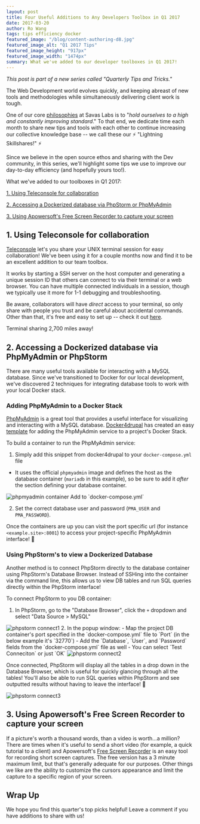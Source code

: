 ```yaml
---
layout: post
title: Four Useful Additions to Any Developers Toolbox in Q1 2017
date: 2017-03-20
author: Ro Wang
tags: tips efficiency docker
featured_image: "/blog/content-authoring-d8.jpg"
featured_image_alt: "Q1 2017 Tips"
featured_image_height: "917px"
featured_image_width: "1474px"
summary: What we've added to our developer toolboxes in Q1 2017!
---
```


_This post is part of a new series called "Quarterly Tips and Tricks."_

The Web Development world evolves quickly, and keeping abreast of new tools and methodologies while simultaneously delivering client work is tough.

One of our core [philosophies](http://savaslabs.com/mission-and-values/#excel) at Savas Labs is to "_hold ourselves to a high and constantly improving standard_." To that end, we dedicate time each month to share new tips and tools with each other to continue increasing our collective knowledge base -- we call these our :zap: "Lightning Skillshares!" :zap:

Since we believe in the open source ethos and sharing with the Dev community, in this series, we'll highlight some tips we use to improve our day-to-day efficiency (and hopefully yours too!).

What we've added to our toolboxes in Q1 2017:

[1. Using Teleconsole for collaboration](#using-teleconsole-for-collaboration)

[2. Accessing a Dockerized database via PhpStorm or PhpMyAdmin](#accessing-a-dockerized-database-via-phpmyadmin-or-phpstorm)

[3. Using Apowersoft's Free Screen Recorder to capture your screen](#using-apowersofts-free-screen-recorder-to-capture-your-screen)

## 1. Using Teleconsole for collaboration

[Teleconsole](https://www.teleconsole.com/) let's you share your UNIX terminal session for easy collaboration! We've been using it for a couple months now and find it to be an excellent addition to our team toolbox.

It works by starting a SSH server on the host computer and generating a unique session ID that others can connect to via their terminal or a web browser. You can have multiple connected individuals in a session, though we typically use it more for 1-1 debugging and troubleshooting.

Be aware, collaborators will have _direct_ access to your terminal, so only share with people you trust and be careful about accidental commands. Other than that, it's free and easy to set up -- check it out [here](https://www.teleconsole.com/).

<script type="text/javascript" src="https://asciinema.org/a/7oargr7f911dm8qz4c5m0k2iw.js" id="asciicast-7oargr7f911dm8qz4c5m0k2iw" async></script>
<span class="caption">Terminal sharing 2,700 miles away!</span>

## 2. Accessing a Dockerized database via PhpMyAdmin or PhpStorm

There are many useful tools available for interacting with a MySQL database. Since we've transitioned to Docker for our local development, we've discovered 2 techniques for integrating database tools to work with your local Docker stack.

### Adding PhpMyAdmin to a Docker Stack

[PhpMyAdmin](https://www.phpmyadmin.net/) is a great tool that provides a useful interface for visualizing and interacting with a MySQL database. [Docker4drupal](https://github.com/wodby/docker4drupal) has created an easy [template](https://github.com/wodby/docker4drupal/blob/master/docker-compose.yml) for adding the PhpMyAdmin service to a project's Docker Stack.

To build a container to run the PhpMyAdmin service:

1. Simply add this snippet from docker4drupal to your `docker-compose.yml` file
  - It uses the official `phpmyadmin` image and defines the host as the database container (`mariadb` in this example), so be sure to add it _after_ the section defining your database container.

<img src="/assets/img/blog/dev-tools-07q1-phpmyadmin.png" class="blog-image-large" alt="phpmyadmin container">
<span class="caption">Add to `docker-compose.yml`</span>

2. Set the correct database user and password (`PMA_USER` and `PMA_PASSWORD`).

Once the containers are up you can visit the port specific url (for instance `<example.site>:8001`) to access your project-specific PhpMyAdmin interface! :tada:

### Using PhpStorm's to view a Dockerized Database
Another method is to connect PhpStorm directly to the database container using PhpStorm's Database Browser. Instead of SSHing into the container via the command line, this allows us to view DB tables and run SQL queries directly within the PhpStorm interface!

To connect PhpStorm to you DB container:

1. In PhpStorm, go to the "Database Browser", click the `+` dropdown and select "Data Source > MySQL"
<img src="/assets/img/blog/dev-tools-07q1-pstorm1.png" class="blog-image-large" alt="phpstorm connect1">
2. In the popup window:
  - Map the project DB container's port specified in the `docker-compose.yml` file to `Port` (in the below example it's `32770`)
  - Add the `Database`, `User`, and `Password` fields from the `docker-compose.yml` file as well
  - You can select `Test Conneciton` or just `OK`
<img src="/assets/img/blog/dev-tools-07q1-pstorm2.png" class="blog-image-xl" alt="phpstorm connect2">

Once connected, PhpStorm will display all the tables in a drop down in the Database Browser, which is useful for quickly glancing through all the tables! You'll also be able to run SQL queries within PhpStorm and see outputted results without having to leave the interface! :star2:

<img src="/assets/img/blog/dev-tools-07q1-pstorm3.png" class="blog-image-xl" alt="phpstorm connect3">

## 3. Using Apowersoft's Free Screen Recorder to capture your screen

If a picture's worth a thousand words, than a video is worth...a million? There are times when it's useful to send a short video (for example, a quick tutorial to a client) and Apowersoft's [Free Screen Recorder](https://www.apowersoft.com/free-online-screen-recorder) is an easy tool for recording short screen captures. The free version has a 3 minute maximum limit, but that's generally adequate for our purposes. Other things we like are the ability to customize the cursors appearance and limit the capture to a specific region of your screen.

## Wrap Up
We hope you find this quarter's top picks helpful! Leave a comment if you have additions to share with us!